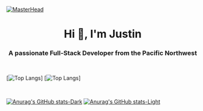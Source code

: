 [![MasterHead](https://media.licdn.com/dms/image/C5616AQFMuMEBJZlbIw/profile-displaybackgroundimage-shrink_350_1400/0/1628897854912?e=1695859200&v=beta&t=z-5c7d03hYDqL06JCC6HBcF3hx50-Wu0VjeRFLC0XYQ)](https://github.com/JustinPhillipsPDX)
<h1 align="center">Hi 👋, I'm Justin</h1>
<h3 align="center">A passionate Full-Stack Developer from the Pacific Northwest</h3>
<br  />

[![Top Langs](https://github-readme-stats-git-masterrstaa-rickstaa.vercel.app/api/top-langs/?username=JustinPhillipsPDX&theme=tokyonight#gh-dark-mode-only)]
[![Top Langs](https://github-readme-stats-git-masterrstaa-rickstaa.vercel.app/api/top-langs/?username=JustinPhillipsPDX&theme=default#gh-light-mode-only)]

<br  />

[![Anurag's GitHub stats-Dark](https://github-readme-stats.vercel.app/api?username=JustinPhillipsPDX&show_icons=true&theme=tokyonight#gh-dark-mode-only)](https://github.com/JustinPhillipsPDX/github-readme-stats#gh-dark-mode-only)
[![Anurag's GitHub stats-Light](https://github-readme-stats.vercel.app/api?username=JustinPhillipsPDX&show_icons=true&theme=default#gh-light-mode-only)](https://github.com/JustinPhillipsPDX/github-readme-stats#gh-light-mode-only)





<!--
**JustinPhillipsPDX/JustinPhillipsPDX** is a ✨ _special_ ✨ repository because its `README.md` (this file) appears on your GitHub profile.

Here are some ideas to get you started:

- 🔭 I’m currently working on ...
- 🌱 I’m currently learning ...
- 👯 I’m looking to collaborate on ...
- 🤔 I’m looking for help with ...
- 💬 Ask me about ...
- 📫 How to reach me: ...
- 😄 Pronouns: ...
- ⚡ Fun fact: ...
-->
